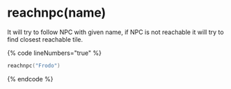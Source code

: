 # reachnpc(name)

It will try to follow NPC with given name, if NPC is not reachable it will try to find closest reachable tile.

{% code lineNumbers="true" %}
```lua
reachnpc("Frodo")   
```
{% endcode %}

